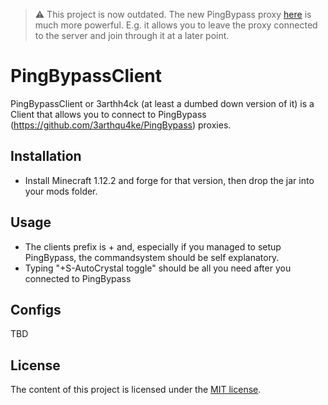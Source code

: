 > :warning: This project is now outdated. The new PingBypass proxy [here](https://github.com/3arthqu4ke/3arthh4ck) is much more powerful. E.g. it allows you to leave the proxy connected to the server and join through it at a later point.

# PingBypassClient

PingBypassClient or 3arthh4ck (at least a dumbed down version of it) is a Client that allows you to connect to PingBypass (https://github.com/3arthqu4ke/PingBypass) proxies.

## Installation
- Install Minecraft 1.12.2 and forge for that version, then drop the jar into your mods folder.

## Usage
- The clients prefix is + and, especially if you managed to setup PingBypass, the commandsystem should be self explanatory.
- Typing "+S-AutoCrystal toggle" should be all you need after you connected to PingBypass

## Configs
TBD

## License
The content of this project is licensed under the [MIT license](LICENSE).


